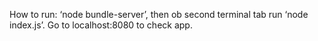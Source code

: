 How to run:
‘node bundle-server’, then ob second terminal tab run ‘node index.js’. Go to localhost:8080 to check app.
